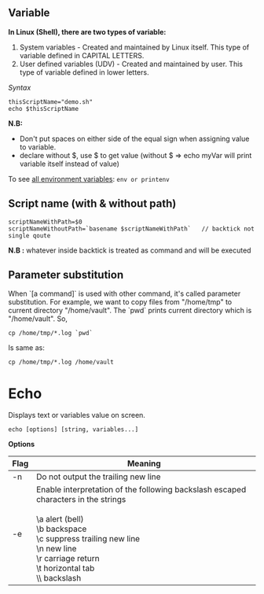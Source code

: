 ## Variable
 **In Linux (Shell), there are two types of variable:**
 1. System variables - Created and maintained by Linux itself. This type of variable defined in CAPITAL LETTERS.
 2. User defined variables (UDV) - Created and maintained by user. This type of variable defined in lower letters.

*Syntax*
```
thisScriptName="demo.sh"
echo $thisScriptName
```
**N.B:**
 - Don't put spaces on either side of the equal sign when assigning value to variable. 
 - declare without $, use $ to get value (without $ => echo myVar will print variable itself instead of value)
 
To see [all environment variables](https://www.cyberciti.biz/faq/linux-list-all-environment-variables-env-command/): `env or printenv`

## Script name (with & without path)
```
scriptNameWithPath=$0
scriptNameWithoutPath=`basename $scriptNameWithPath`   // backtick not single qoute
```
**N.B :** whatever inside backtick is treated as command and will be executed

## Parameter substitution
When \`[a command]\` is used with other command, it's called parameter substitution. For example, we want to copy files from "/home/tmp" to current directory "/home/vault". The \`pwd\` prints current directory which is "/home/vault". So,
```
cp /home/tmp/*.log `pwd`
```
Is same as:
```
cp /home/tmp/*.log /home/vault
```

# Echo
Displays text or variables value on screen.

`echo [options] [string, variables...]`

**Options**

| Flag | Meaning |
|------|---------|
| -n | Do not output the trailing new line |
| -e | Enable interpretation of the following backslash escaped characters in the strings<br><br>\\a alert (bell)<br>\\b backspace<br>\\c suppress trailing new line<br>\\n new line<br>\\r carriage return<br>\\t horizontal tab<br>\\\\ backslash |


